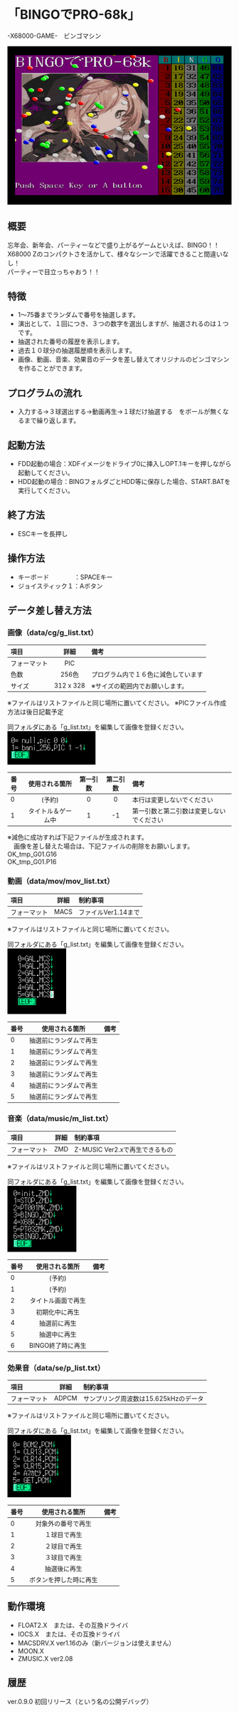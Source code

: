 # 「BINGOでPRO-68k」  
-X68000-GAME-　ビンゴマシン  

![BINGOでPRO-68k](../../Material/202311032329440100.png)

## 概要  
忘年会、新年会、パーティーなどで盛り上がるゲームといえば、BINGO！！  
X68000 Zのコンパクトさを活かして、様々なシーンで活躍できること間違いなし！  
パーティーで目立っちゃおう！！  

## 特徴
* 1～75番までランダムで番号を抽選します。
* 演出として、１回につき、３つの数字を選出しますが、抽選されるのは１つです。
* 抽選された番号の履歴を表示します。
* 過去１０球分の抽選履歴順を表示します。
* 画像、動画、音楽、効果音のデータを差し替えてオリジナルのビンゴマシンを作ることができます。

## プログラムの流れ
* 入力する→３球選出する→動画再生→１球だけ抽選する　をボールが無くなるまで繰り返します。

## 起動方法  
* FDD起動の場合：XDFイメージをドライブ0に挿入しOPT.1キーを押しながら起動してください。
* HDD起動の場合：BINGフォルダごとHDD等に保存した場合、START.BATを実行してください。 

## 終了方法
* ESCキーを長押し

## 操作方法  
* キーボード　　　　：SPACEキー
* ジョイスティック１：Aボタン

## データ差し替え方法  
### 画像（data/cg/g_list.txt）

|項目|詳細|備考|
|:------|:-----:|:------|
|フォーマット  |PIC      |    |
|色数          |256色    |プログラム内で１６色に減色しています|
|サイズ        |312 x 328|※サイズの範囲内でお願いします。    |

※ファイルはリストファイルと同じ場所に置いてください。
※PICファイル作成方法は後日記載予定 

同フォルダにある「g_list.txt」を編集して画像を登録ください。  
![g_list](../../Material/g_list.png)

|番号   |使用される箇所    |第一引数|第二引数|備考   |
|:------|:------:|:------:|:------:|:------|
|0      |(予約)             |0     |0   |本行は変更しないでください|
|1      |タイトル＆ゲーム中 |1     |-1  |第一引数と第二引数は変更しないでください |

※減色に成功すれば下記ファイルが生成されます。  
　画像を差し替えた場合は、下記ファイルの削除をお願いします。  
OK_tmp_G01.G16  
OK_tmp_G01.P16  


### 動画（data/mov/mov_list.txt）

|項目|詳細|制約事項|
|:------|:-----:|:------|
|フォーマット  |MACS      |ファイルVer1.14まで   |

※ファイルはリストファイルと同じ場所に置いてください。

同フォルダにある「g_list.txt」を編集して画像を登録ください。  
![mov_list](../../Material/mov_list.png)

|番号   |使用される箇所    |備考   |
|:------|:------:|:------|
|0      |抽選前にランダムで再生 | |
|1      |抽選前にランダムで再生 | |
|2      |抽選前にランダムで再生 | |
|3      |抽選前にランダムで再生 | |
|4      |抽選前にランダムで再生 | |
|5      |抽選前にランダムで再生 | |


### 音楽（data/music/m_list.txt）

|項目|詳細|制約事項|
|:------|:-----:|:------|
|フォーマット  |ZMD      |Z-MUSIC Ver2.xで再生できるもの|

※ファイルはリストファイルと同じ場所に置いてください。

同フォルダにある「g_list.txt」を編集して画像を登録ください。  
![m_list](../../Material/m_list.png)

|番号   |使用される箇所    |備考   |
|:------|:------:|:------|
|0      |(予約)             ||本行は変更しないでください|
|1      |(予約)             ||本行は変更しないでください|
|2      |タイトル画面で再生 | |
|3      |初期化中に再生 | |
|4      |抽選前に再生 | |
|5      |抽選中に再生 | |
|6      |BINGO終了時に再生 | |

### 効果音（data/se/p_list.txt）

|項目|詳細|制約事項|
|:------|:-----:|:------|
|フォーマット  |ADPCM      |サンプリング周波数は15.625kHzのデータ   |

※ファイルはリストファイルと同じ場所に置いてください。

同フォルダにある「g_list.txt」を編集して画像を登録ください。  
![p_list](../../Material/p_list.png)

|番号   |使用される箇所    |備考   |
|:------|:------:|:------|
|0      |対象外の番号で再生 | |
|1      |１球目で再生 | |
|2      |２球目で再生 | |
|3      |３球目で再生 | |
|4      |抽選後に再生 | |
|5      |ボタンを押した時に再生 | |


## 動作環境
* FLOAT2.X　または、その互換ドライバ  
* IOCS.X　または、その互換ドライバ  
* MACSDRV.X ver1.16のみ（新バージョンは使えません）
* MOON.X
* ZMUSIC.X ver2.08



## 履歴  
ver.0.9.0 初回リリース（という名の公開デバッグ）  
